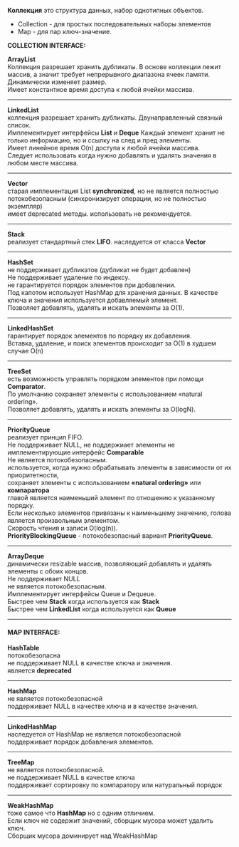 
**Коллекция**
это структура данных, набор однотипных объектов.

- Collection - для простых последовательных наборы элементов
- Map - для пар ключ-значение.


**COLLECTION INTERFACE:**

**ArrayList**\
Коллекция разрешает хранить дубликаты. В основе коллекции лежит массив, а значит требует непрерывного диапазона ячеек памяти.\
Динамически изменяет размер.\
Имеет константное время доступа к любой ячейки массива.

---

**LinkedList**\
коллекция разрешает хранить дубликаты. Двунаправленный связный список.\
Имплементирует интерфейсы **List** и **Deque** Каждый элемент хранит не только информацию, но и ссылку на след и пред элементы.\
Имеет линейное время O(n) доступа к любой ячейки массива.\
Следует использовать когда нужно добавлять и удалять значения в любом месте массива.

---

**Vector**\
старая имплементация List **synchronized**, но не является полностью потокобезопасным (синхронизирует операции, но не полностью экземпляр)\
имеет deprecated методы. использовать не рекомендуется.

---

**Stack**\
реализует стандартный стек **LIFO**. наследуется от класса **Vector**

---

**HashSet**\
не поддерживает дубликатов (дубликат не будет добавлен)\
Не поддерживает удаление по индексу.\
не гарантируется порядок элементов при добавлении.\
Под капотом использует HashMap для хранения данных. В качестве ключа и значения используется добавляемый элемент.\
Позволяет добавлять, удалять и искать элементы за O(1).

---

**LinkedHashSet**\
гарантирует порядок элементов по порядку их добавления.\
Вставка, удаление, и поиск элементов происходит за O(1) в худшем случае O(n)

---

**TreeSet**\
есть возможность управлять порядком элементов при помощи **Comparator**.\
По умолчанию сохраняет элементы с использованием «natural ordering».\
Позволяет добавлять, удалять и искать элементы за O(logN).

---

**PriorityQueue**\
реализует принцип FIFO.\
Не поддерживает NULL, не поддержиает элементы не имплементирующие интерфейс **Comparable**\
Не является потокобезопасным.\
используется, когда нужно обрабатывать элементы в зависимости от их приоритетности,\
сохраняет элементы с использованием **«natural ordering»** или **компаратора**\
главой является наименьший элемент по отношению к указанному порядку.\
Если несколько элементов привязаны к наименьшему значению, голова является произвольным элементом.\
Скорость чтения и записи O(log(n)).\
**PriorityBlockingQueue** - потокобезопасный вариант **PriorityQueue**.

---

**ArrayDeque**\
динамически resizable массив, позволяющий добавлять и удалять элементы с обоих концов.\
Не поддерживает NULL\
не является потокобезопасным.\
Имплементирует интерфейсы Queue и Dequeue.\
Быстрее чем **Stack** когда используется как **Stack**\
Быстрее чем **LinkedList** когда используется как **Queue**

---

#### **MAP INTERFACE:**

**HashTable**\
потокобезопасна\
не поддерживает NULL в качестве ключа и значения.\
является **deprecated**

---

**HashMap**\
не является потокобезопасной\
поддерживает NULL в качестве ключа и в качестве значения.

---

**LinkedHashMap**\
наследуется от HashMap не является потокобезопасной\
поддерживает порядок добавления элементов.

---

**TreeMap**\
не является потокобезопасной.\
не поддерживает NULL в качестве ключа\
поддерживает сортировку по компаратору или натуральный порядок

---

**WeakHashMap**\
тоже самое что **HashMap** но с одним отличием.\
Если ключ не содержит значений, сборщик мусора может удалить ключ.\
Сборщик мусора доминирует над WeakHashMap